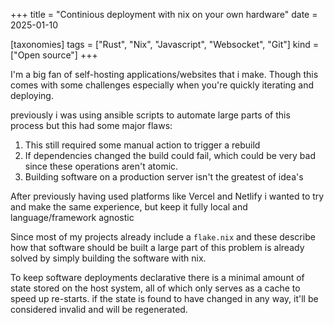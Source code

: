 +++
title = "Continious deployment with nix on your own hardware"
date = 2025-01-10

[taxonomies]
tags = ["Rust", "Nix", "Javascript", "Websocket", "Git"]
kind = ["Open source"]
+++

I'm a big fan of self-hosting applications/websites that i make.
Though this comes with some challenges especially when you're quickly iterating and deploying.

previously i was using ansible scripts to automate large parts of this process but this had some major flaws:
1. This still required some manual action to trigger a rebuild
2. If dependencies changed the build could fail, which could be very bad since these operations aren't atomic.
3. Building software on a production server isn't the greatest of idea's

After previously having used platforms like Vercel and Netlify i wanted to try and make the same experience, 
but keep it fully local and language/framework agnostic

Since most of my projects already include a `flake.nix` and these describe how that software should be built
a large part of this problem is already solved by simply building the software with nix.

To keep software deployments declarative there is a minimal amount of state stored on the host system, all of which only serves as a cache to speed up re-starts. 
if the state is found to have changed in any way, it'll be considered invalid and will be regenerated.
